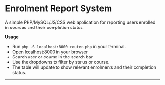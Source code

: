 # Enrolment Report System

A simple PHP/MySQL/JS/CSS web application for reporting users enrolled in courses and their completion status.

 **Usage**
   - Run `php -S localhost:8000 router.php` in your terminal.
   - Open localhost:8000 in your browser
   - Search user or course in the search bar
   - Use the dropdowns to filter by status or course.
   - The table will update to show relevant enrolments and their completion status.

---



